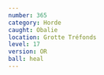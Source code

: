 ```yaml
---
number: 365
category: Horde
caught: Obalie
location: Grotte Tréfonds
level: 17
version: OR
ball: heal
---
```


